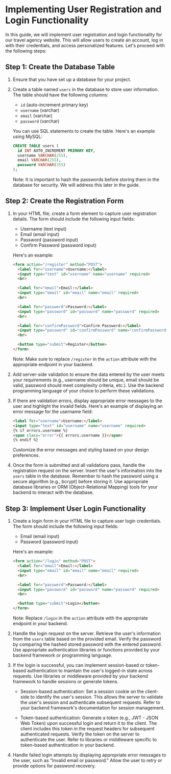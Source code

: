 # Implementing User Registration and Login Functionality

In this guide, we will implement user registration and login functionality for our travel agency website. This will allow users to create an account, log in with their credentials, and access personalized features. Let's proceed with the following steps:

## Step 1: Create the Database Table

1. Ensure that you have set up a database for your project.

2. Create a table named `users` in the database to store user information. The table should have the following columns:

   - `id` (auto-increment primary key)
   - `username` (varchar)
   - `email` (varchar)
   - `password` (varchar)

   You can use SQL statements to create the table. Here's an example using MySQL:

   ```sql
   CREATE TABLE users (
     id INT AUTO_INCREMENT PRIMARY KEY,
     username VARCHAR(255),
     email VARCHAR(255),
     password VARCHAR(255)
   );
   ```

   Note: It is important to hash the passwords before storing them in the database for security. We will address this later in the guide.

## Step 2: Create the Registration Form

1. In your HTML file, create a form element to capture user registration details. The form should include the following input fields:

   - Username (text input)
   - Email (email input)
   - Password (password input)
   - Confirm Password (password input)

   Here's an example:

   ```html
   <form action="/register" method="POST">
     <label for="username">Username:</label>
     <input type="text" id="username" name="username" required>
     <br>

     <label for="email">Email:</label>
     <input type="email" id="email" name="email" required>
     <br>

     <label for="password">Password:</label>
     <input type="password" id="password" name="password" required>
     <br>

     <label for="confirmPassword">Confirm Password:</label>
     <input type="password" id="confirmPassword" name="confirmPassword" required>
     <br>

     <button type="submit">Register</button>
   </form>
   ```

   Note: Make sure to replace `/register` in the `action` attribute with the appropriate endpoint in your backend.

2. Add server-side validation to ensure the data entered by the user meets your requirements (e.g., username should be unique, email should be valid, password should meet complexity criteria, etc.). Use the backend programming language of your choice to perform these validations.

3. If there are validation errors, display appropriate error messages to the user and highlight the invalid fields. Here's an example of displaying an error message for the username field:

   ```html
   <label for="username">Username:</label>
   <input type="text" id="username" name="username" required>
   {% if errors.username %}
   <span class="error">{{ errors.username }}</span>
   {% endif %}
   ```

   Customize the error messages and styling based on your design preferences.

4. Once the form is submitted and all validations pass, handle the registration request on the server. Insert the user's information into the `users` table in the database. Remember to hash the password using a secure algorithm (e.g., bcrypt) before storing it. Use appropriate database libraries or ORM (Object-Relational Mapping) tools for your backend to interact with the database.

## Step 3: Implement User Login Functionality

1. Create a login form in your HTML file to capture user login credentials. The form should include the following input fields:

   - Email (email input)
   - Password (password input)

   Here's an example:

   ```html
   <form action="/login" method="POST">
     <label for="email">Email:</label>
     <input type="email" id="email" name="email" required>
     <br>

     <label for="password">Password:</label>
     <input type="password" id="password" name="password" required>
     <br>

     <button type="submit">Login</button>
   </form>
   ```

   Note: Replace `/login` in the `action` attribute with the appropriate endpoint in your backend.

2. Handle the login request on the server. Retrieve the user's information from the `users` table based on the provided email. Verify the password by comparing the hashed stored password with the entered password. Use appropriate authentication libraries or functions provided by your backend framework or programming language.

3. If the login is successful, you can implement session-based or token-based authentication to maintain the user's logged-in state across requests. Use libraries or middleware provided by your backend framework to handle sessions or generate tokens.

   - Session-based authentication: Set a session cookie on the client-side to identify the user's session. This allows the server to validate the user's session and authenticate subsequent requests. Refer to your backend framework's documentation for session management.

   - Token-based authentication: Generate a token (e.g., JWT - JSON Web Token) upon successful login and return it to the client. The client includes this token in the request headers for subsequent authenticated requests. Verify the token on the server to authenticate the user. Refer to libraries or middleware specific to token-based authentication in your backend.

4. Handle failed login attempts by displaying appropriate error messages to the user, such as "Invalid email or password." Allow the user to retry or provide options for password recovery.

